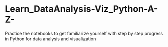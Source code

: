 # Learn_DataAnalysis-Viz_Python-A-Z-
Practice the notebooks to get familiarize yourself with step by step progress in Python for data analysis and visualization
